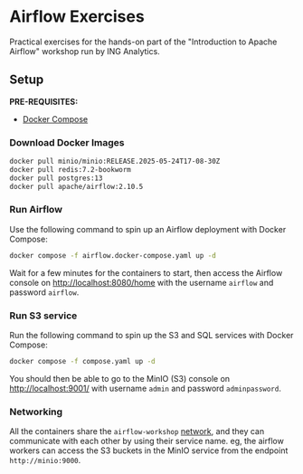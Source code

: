 # Airflow Exercises

Practical exercises for the hands-on part of the "Introduction to Apache Airflow" workshop run by ING Analytics. 

## Setup

**PRE-REQUISITES:**

- [Docker Compose](https://docs.docker.com/compose/install/)


### Download Docker Images

```sh
docker pull minio/minio:RELEASE.2025-05-24T17-08-30Z
docker pull redis:7.2-bookworm
docker pull postgres:13
docker pull apache/airflow:2.10.5
```

### Run Airflow

Use the following command to spin up an Airflow deployment with Docker Compose:

```sh
docker compose -f airflow.docker-compose.yaml up -d
```

Wait for a few minutes for the containers to start, then access the Airflow console on <http://localhost:8080/home> with the username `airflow` and password `airflow`.


### Run S3 service

Run the following command to spin up the S3 and SQL services with Docker Compose:

```sh
docker compose -f compose.yaml up -d
```

You should then be able to go to the MinIO (S3) console on <http://localhost:9001/> with username `admin` and password `adminpassword`.

### Networking

All the containers share the `airflow-workshop` [network](https://docs.docker.com/compose/how-tos/networking/), and they can communicate with each other by using their service name. eg, the airflow workers can access the S3 buckets in the MinIO service from the endpoint `http://minio:9000`.
